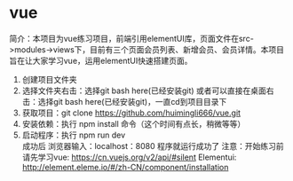 # vue
简介：本项目为vue练习项目，前端引用elementUI库，页面文件在src->modules->views下，目前有三个页面会员列表、新增会员、会员详情。本项目旨在让大家学习vue，运用elementUI快速搭建页面。
1.	创建项目文件夹
2.	选择文件夹右击：选择git bash here(已经安装git)
或者可以直接在桌面右击：选择git bash here(已经安装git)，一直cd到项目目录下
3.  获取项目：git clone https://github.com/huimingli666/vue.git
4.  安装依赖：执行 npm install  命令（这个时间有点长，稍微等等）
5.  启动程序：执行 npm run dev   
成功后 浏览器输入：localhost：8080  程序就运行成功了
注意：开始练习前请先学习vue: https://cn.vuejs.org/v2/api/#silent
Elementui: http://element.eleme.io/#/zh-CN/component/installation
